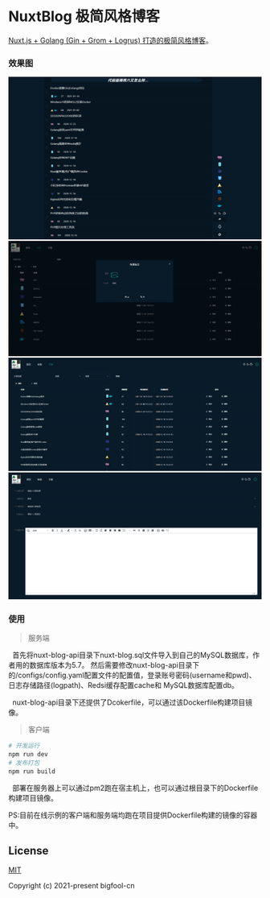 # NuxtBlog 极简风格博客
[Nuxt.js + Golang (Gin + Grom + Logrus) 打造的极简风格博客](https://www.bigfool.cn)。

### 效果图
![首页](./1.png)
![后台标签页](./2.png)
![文章页](./3.png)
![文章新增页](./4.png)

### 使用
> 服务端

&nbsp;&nbsp;首先将nuxt-blog-api目录下nuxt-blog.sql文件导入到自己的MySQL数据库，作者用的数据库版本为5.7。
然后需要修改nuxt-blog-api目录下的/configs/config.yaml配置文件的配置值，登录账号密码(username和pwd)、日志存储路径(logpath)、Redsi缓存配置cache和
MySQL数据库配置db。

&nbsp;&nbsp;nuxt-blog-api目录下还提供了Dcokerfile，可以通过该Dockerfile构建项目镜像。

>客户端

```bash
# 开发运行
npm run dev
# 发布打包
npm run build
```
&nbsp;&nbsp;部署在服务器上可以通过pm2跑在宿主机上，也可以通过根目录下的Dockerfile构建项目镜像。

PS:目前在线示例的客户端和服务端均跑在项目提供Dockerfile构建的镜像的容器中。

## License

[MIT](https://github.com/bigfool-cn/NuxtBlog/blob/master/LICENSE)

Copyright (c) 2021-present bigfool-cn
